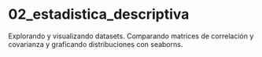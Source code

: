 # 02_estadistica_descriptiva
Explorando y visualizando datasets. Comparando matrices de correlación y covarianza y graficando distribuciones con seaborns.
